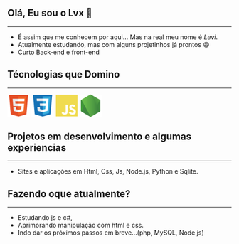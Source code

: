 ## Olá, Eu sou o Lvx 👋
___

- É assim que me conhecem por aqui... Mas na real meu nome é *Levi*.
- Atualmente estudando, mas com alguns projetinhos já prontos 😄
- Curto Back-end e front-end

## Técnologias que Domino
___
<img src="https://raw.githubusercontent.com/devicons/devicon/master/icons/html5/html5-original.svg" width="50" margin-right="150px"/>  <img src="https://raw.githubusercontent.com/devicons/devicon/master/icons/css3/css3-original.svg" width="50"/> <img src="https://raw.githubusercontent.com/devicons/devicon/master/icons/javascript/javascript-plain.svg" width="50"/>  <img src="https://raw.githubusercontent.com/devicons/devicon/master/icons/nodejs/nodejs-original.svg" width="50"/>





## Projetos em desenvolvimento e algumas experiencias
___

- Sites e aplicações em Html, Css, Js, Node.js, Python e Sqlite.

## Fazendo oque atualmente? 
___
- Estudando js e c#, 
- Aprimorando manipulação com html e css.
- Indo dar os próximos passos em breve...(php, MySQL, Node.js)
